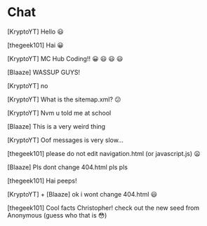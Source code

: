 # Chat
[KryptoYT] Hello :smiley:

[thegeek101] Hai :grinning:

[KryptoYT] MC Hub Coding!! :grinning: :smiley: :smiley: :smiley:

[Blaaze] WASSUP GUYS!

[KryptoYT] no

[KryptoYT] What is the sitemap.xml? :confused:

[KryptoYT] Nvm u told me at school

[Blaaze] This is a very weird thing

[KryptoYT] Oof messages is very slow...

[thegeek101] please do not edit navigation.html (or javascript.js) :frowning:

[Blaaze] Pls dont change 404.html pls pls

[thegeek101] Hai peeps!

[KryptoYT] + [Blaaze] ok i wont change 404.html :smiley:

[thegeek101] Cool facts Christopher! check out the new seed from Anonymous (guess who that is :flushed:)

